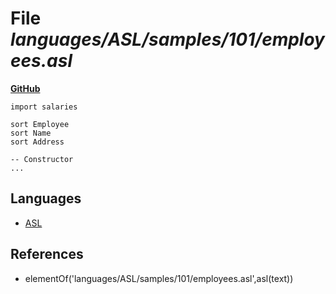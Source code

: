 # File _languages/ASL/samples/101/employees.asl_
**[GitHub](https://github.com/softlang/yas/blob/master/languages/ASL/samples/101/employees.asl)**
```
import salaries

sort Employee
sort Name
sort Address

-- Constructor
...
```

## Languages
* [ASL](../languages/ASL.md)

## References
* elementOf('languages/ASL/samples/101/employees.asl',asl(text))
